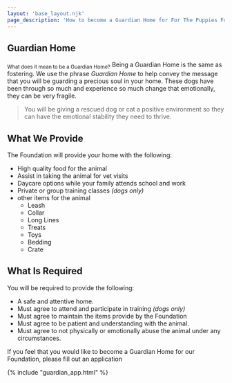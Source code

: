 ```yaml
---
layout: 'base_layout.njk'
page_description: 'How to become a Guardian Home for For The Puppies Foundation'
---
```


## Guardian Home
<sub>What does it mean to be a Guardian Home?</sub>
Being a Guardian Home is the same as fostering. We use the phrase <i>Guardian Home</i> to help convey the
message that you will be guarding a precious soul in your home. These dogs have been through so much and
experience so much change that emotionally, they can be very fragile.
<blockquote>
    You will be giving a rescued dog or cat a positive environment so they can have the emotional stability
    they need to thrive.
</blockquote>

## What We Provide
The Foundation will provide your home with the following:

- High quality food for the animal
- Assist in taking the animal for vet visits
- Daycare options while your family attends school and work
- Private or group training classes <i>(dogs only)</i>
- other items for the animal
    - Leash
    - Collar
    - Long Lines
    - Treats
    - Toys
    - Bedding
    - Crate

## What Is Required
You will be required to provide the following:

- A safe and attentive home.
- Must agree to attend and participate in training <i>(dogs only)</i>
- Must agree to maintain the items provide by the Foundation
- Must agree to be patient and understanding with the animal.
- Must agree to not physically or emotionally abuse the animal under any circumstances.

If you feel that you would like to become a Guardian Home for our Foundation, please fill out an application

{% include "guardian_app.html" %}